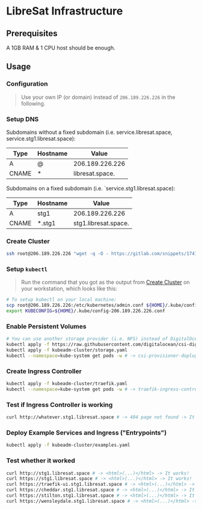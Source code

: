 # LibreSat Infrastructure

## Prerequisites

A 1GB RAM & 1 CPU host should be enough.

## Usage

### Configuration

> Use your own IP (or domain) instead of `206.189.226.226` in the following.

### Setup DNS

Subdomains without a fixed subdomain (i.e. service.libresat.space, service.stg1.libresat.space):

| Type  | Hostname | Value           |
| ----- | -------- | --------------- |
| A     | @        | 206.189.226.226 |
| CNAME | \*       | libresat.space. |

Subdomains on a fixed subdomain (i.e. `service.stg1.libresat.space):

| Type  | Hostname | Value                |
| ----- | -------- | -------------------- |
| A     | stg1     | 206.189.226.226      |
| CNAME | \*.stg1  | stg1.libresat.space. |

### Create Cluster

```bash
ssh root@206.189.226.226 "wget -q -O - https://gitlab.com/snippets/1741965/raw | bash"
```

### Setup `kubectl`

> Run the command that you got as the output from [Create Cluster](#Create%20Cluster) on your workstation, which looks like this:

```bash
# To setup kubectl on your local machine:
scp root@206.189.226.226:/etc/kubernetes/admin.conf ${HOME}/.kube/config-206.189.226.226.conf
export KUBECONFIG=${HOME}/.kube/config-206.189.226.226.conf
```

### Enable Persistent Volumes

```bash
# You can use another storage provider (i.e. NFS) instead of DigitalOcean here
kubectl apply -f https://raw.githubusercontent.com/digitalocean/csi-digitalocean/master/deploy/kubernetes/releases/csi-digitalocean-latest-stable.yaml
kubectl apply -f kubeadm-cluster/storage.yaml
kubectl --namespace=kube-system get pods -w # -> csi-provisioner-doplugin-0-(...)          1/1       Running   0          2m
```

### Create Ingress Controller

```bash
kubectl apply -f kubeadm-cluster/traefik.yaml
kubectl --namespace=kube-system get pods -w # -> traefik-ingress-controller-(...)          1/1       Running   0          53s
```

### Test if Ingress Controller is working

```bash
curl http://whatever.stg1.libresat.space # -> 404 page not found -> It works!
```

### Deploy Example Services and Ingress ("Entrypoints")

```bash
kubectl apply -f kubeadm-cluster/examples.yaml
```

### Test whether it worked

```bash
curl http://stg1.libresat.space # -> <html>(...)</html> -> It works!
curl https://stg1.libresat.space # -> <html>(...)</html> -> It works!
curl https://traefik-ui.stg1.libresat.space # -> <html>(...)</html> -> It works!
curl https://cheddar.stg1.libresat.space # -> <html>(...)</html> -> It works!
curl https://stilton.stg1.libresat.space # -> <html>(...)</html> -> It works!
curl https://wensleydale.stg1.libresat.space # -> <html>(...)</html> -> It works!
```
